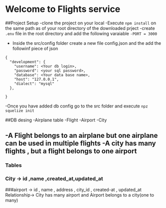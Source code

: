 # Welcome to Flights service

##Project Setup
-clone the project on  your local
-Execute `npm install` on the same path as of your root directory of the downloaded prject
-create    `.env` file in the root directory and add the following varaiable
  `-PORT = 3000`
- Inside the src/config folder create a new file config.json and the add the followinf piece of json

```
{
  "development": {
    "username": <Your db login>,
    "password": <your sql password>,
    "database": <Your data base name>,
    "host": "127.0.0.1",
    "dialect": "mysql"
  },
 
}
```

-Once you have added db config go to the src folder and execute ` npz squelize init `

##DB desing
 -Airplane table
 -Flight
 -Airport
 -City

 -A Flight belongs to an airplane but one airplane can be used in multiple flights
 -A city has many flights , but a  flight belongs to one  airport
  ---

  ### Tables

  ### City -> id ,name ,created_at,updated_at
  ###airport -> id , name , address , city_id , created-at , updated_at
    Relationship-> City has many airport and Airport belongs to a city(one to many)
  
